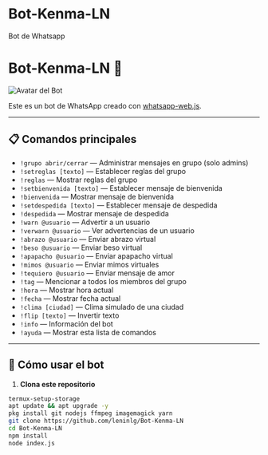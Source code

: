 # Bot-Kenma-LN
Bot de Whatsapp
# Bot-Kenma-LN 🤖

![Avatar del Bot](imagen)

Este es un bot de WhatsApp creado con [whatsapp-web.js](https://github.com/pedroslopez/whatsapp-web.js).

---

## 📋 Comandos principales

- `!grupo abrir/cerrar` — Administrar mensajes en grupo (solo admins)
- `!setreglas [texto]` — Establecer reglas del grupo
- `!reglas` — Mostrar reglas del grupo
- `!setbienvenida [texto]` — Establecer mensaje de bienvenida
- `!bienvenida` — Mostrar mensaje de bienvenida
- `!setdespedida [texto]` — Establecer mensaje de despedida
- `!despedida` — Mostrar mensaje de despedida
- `!warn @usuario` — Advertir a un usuario
- `!verwarn @usuario` — Ver advertencias de un usuario
- `!abrazo @usuario` — Enviar abrazo virtual
- `!beso @usuario` — Enviar beso virtual
- `!apapacho @usuario` — Enviar apapacho virtual
- `!mimos @usuario` — Enviar mimos virtuales
- `!tequiero @usuario` — Enviar mensaje de amor
- `!tag` — Mencionar a todos los miembros del grupo
- `!hora` — Mostrar hora actual
- `!fecha` — Mostrar fecha actual
- `!clima [ciudad]` — Clima simulado de una ciudad
- `!flip [texto]` — Invertir texto
- `!info` — Información del bot
- `!ayuda` — Mostrar esta lista de comandos

---

## 🚀 Cómo usar el bot

1. **Clona este repositorio**

```bash
termux-setup-storage
apt update && apt upgrade -y
pkg install git nodejs ffmpeg imagemagick yarn
git clone https://github.com/leninlg/Bot-Kenma-LN
cd Bot-Kenma-LN
npm install
node index.js
